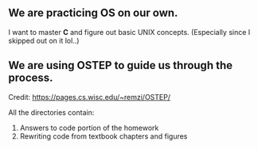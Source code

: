## We are practicing OS on our own.
I want to master **C** and figure out basic UNIX concepts.
(Especially since I skipped out on it lol..)

## We are using OSTEP to guide us through the process.
Credit: https://pages.cs.wisc.edu/~remzi/OSTEP/

All the directories contain:
1. Answers to code portion of the homework
2. Rewriting code from textbook chapters and figures

